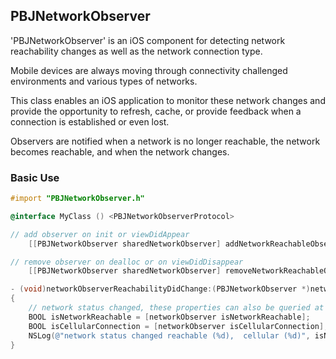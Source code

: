 ## PBJNetworkObserver
'PBJNetworkObserver' is an iOS component for detecting network reachability changes as well as the network connection type.

Mobile devices are always moving through connectivity challenged environments and various types of networks.

This class enables an iOS application to monitor these network changes and provide the opportunity to refresh, cache, or provide feedback when a connection is established or even lost.

Observers are notified when a network is no longer reachable, the network becomes reachable, and when the network changes.

### Basic Use

```objective-c
#import "PBJNetworkObserver.h"
```

```objective-c
@interface MyClass () <PBJNetworkObserverProtocol>
```

```objective-c
// add observer on init or viewDidAppear
    [[PBJNetworkObserver sharedNetworkObserver] addNetworkReachableObserver:self];

// remove observer on dealloc or on viewDidDisappear
    [[PBJNetworkObserver sharedNetworkObserver] removeNetworkReachableObserver:self];
```

```objective-c
- (void)networkObserverReachabilityDidChange:(PBJNetworkObserver *)networkObserver
{
    // network status changed, these properties can also be queried at any time
    BOOL isNetworkReachable = [networkObserver isNetworkReachable];
    BOOL isCellularConnection = [networkObserver isCellularConnection];
    NSLog(@"network status changed reachable (%d),  cellular (%d)", isNetworkReachable, isCellularConnection);
}

```
